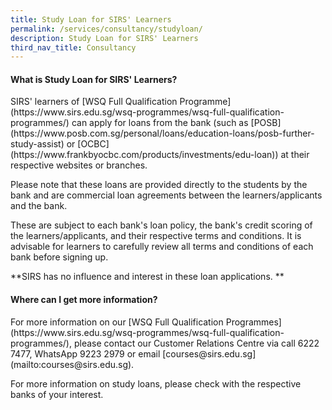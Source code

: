 ```yaml
---
title: Study Loan for SIRS' Learners
permalink: /services/consultancy/studyloan/
description: Study Loan for SIRS' Learners
third_nav_title: Consultancy
---
```

<h4>What is Study Loan for SIRS' Learners?</h4>
SIRS' learners of [WSQ Full Qualification Programme](https://www.sirs.edu.sg/wsq-programmes/wsq-full-qualification-programmes/) can apply for loans from the bank (such as [POSB](https://www.posb.com.sg/personal/loans/education-loans/posb-further-study-assist) or [OCBC](https://www.frankbyocbc.com/products/investments/edu-loan)) at their respective websites or branches.

Please note that these loans are provided directly to the students by the bank and are commercial loan agreements between the learners/applicants and the bank. 

These are subject to each bank's loan policy, the bank's credit scoring of the learners/applicants, and their respective terms and conditions. It is advisable for learners to carefully review all terms and conditions of each bank before signing up. 

**SIRS has no influence and interest in these loan applications. **

<h4>Where can I get more information?</h4>
For more information on our [WSQ Full Qualification Programmes](https://www.sirs.edu.sg/wsq-programmes/wsq-full-qualification-programmes/), please contact our Customer Relations Centre via call 6222 7477, WhatsApp 9223 2979 or email [courses@sirs.edu.sg](mailto:courses@sirs.edu.sg).

For more information on study loans, please check with the respective banks of your interest. 